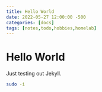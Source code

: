 ```yaml
---
title: Hello World
date: 2022-05-27 12:00:00 -500
categories: [docs]
tags: [notes,todo,hobbies,homelab]
---
```


# Hello World

Just testing out Jekyll.

```bash
sudo -i
```